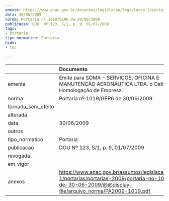 ```yaml
---
anexos: https://www.anac.gov.br/assuntos/legislacao/legislacao-1/portarias/portarias-2009/portaria-no-1019-ger6-de-30-06-2009/@@display-file/arquivo_norma/PA2009-1019.pdf
data: 30/06/2009
norma: Portaria nº 1019/GER6 de 30/06/2009
publicacao: DOU  Nº 123, S/1, p. 9, 01/07/2009
tags:
- portaria
tipo_normatico: Portaria
hide: 
- toc 
 
---
```


|                    | Documento                                                                                                                                                          |
|:-------------------|:-------------------------------------------------------------------------------------------------------------------------------------------------------------------|
| ementa             | Emite para SOMA - SERVIÇOS, OFICINA E MANUTENÇÃO AERONÁUTICA LTDA. o Cetificado de Homologação de Empresa.                                                         |
| norma              | Portaria nº 1019/GER6 de 30/06/2009                                                                                                                                |
| tornada_sem_efeito |                                                                                                                                                                    |
| alterada           |                                                                                                                                                                    |
| data               | 30/06/2009                                                                                                                                                         |
| outros             |                                                                                                                                                                    |
| tipo_normatico     | Portaria                                                                                                                                                           |
| publicacao         | DOU  Nº 123, S/1, p. 9, 01/07/2009                                                                                                                                 |
| revogada           |                                                                                                                                                                    |
| em_vigor           |                                                                                                                                                                    |
| anexos             | https://www.anac.gov.br/assuntos/legislacao/legislacao-1/portarias/portarias-2009/portaria-no-1019-ger6-de-30-06-2009/@@display-file/arquivo_norma/PA2009-1019.pdf |